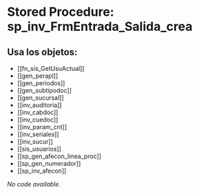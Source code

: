 # Stored Procedure: sp_inv_FrmEntrada_Salida_crea

## Usa los objetos:
- [[fn_sis_GetUsuActual]]
- [[gen_perapl]]
- [[gen_periodos]]
- [[gen_subtipodoc]]
- [[gen_sucursal]]
- [[inv_auditoria]]
- [[inv_cabdoc]]
- [[inv_cuedoc]]
- [[inv_param_cnt]]
- [[inv_seriales]]
- [[inv_sucur]]
- [[sis_usuarios]]
- [[sp_gen_afecon_linea_proc]]
- [[sp_gen_numerador]]
- [[sp_inv_afecon]]

*No code available.*
